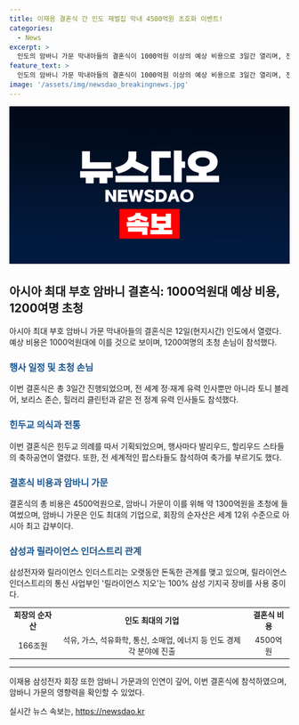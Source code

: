 ```yaml
---
title: 이재용 결혼식 간 인도 재벌집 막내 4500억원 초호화 이벤트!
categories:
  - News
excerpt: >
  인도의 암바니 가문 막내아들의 결혼식이 1000억원 이상의 예상 비용으로 3일간 열리며, 전 세계 정·재계 유력 인사 1200여명이 참석하는 아시아 최대 부호로 주목받고 있다. 이번 결혼식은 힌두교 의식을 기반으로 하며, 인도 최대의 행사장에서 진행된다. 또한 전 세계 대기업 CEO들과 세계적인 스타들 또한 하객으로 참석해 화제가 되고 있다. 이외에도 행사마다 발리우드, 할리우드 스타들의 축하공연이 진행되며, 인도 최대의 기업인 릴라이언스 인더스트리 가문의 결혼식에는 4500억원의 비용이 들 것으로 전망된다.
feature_text: >
  인도의 암바니 가문 막내아들의 결혼식이 1000억원 이상의 예상 비용으로 3일간 열리며, 전 세계 정·재계 유력 인사 1200여명이 참석하는 아시아 최대 부호로 주목받고 있다. 이번 결혼식은 힌두교 의식을 기반으로 하며, 인도 최대의 행사장에서 진행된다. 또한 전 세계 대기업 CEO들과 세계적인 스타들 또한 하객으로 참석해 화제가 되고 있다. 이외에도 행사마다 발리우드, 할리우드 스타들의 축하공연이 진행되며, 인도 최대의 기업인 릴라이언스 인더스트리 가문의 결혼식에는 4500억원의 비용이 들 것으로 전망된다.
image: '/assets/img/newsdao_breakingnews.jpg'
---
```


<p><img src="/assets/img/newsdao_breakingnews.jpg" alt="pcversion 속보" /></p>

<h2 data-ke-size="size26">아시아 최대 부호 암바니 결혼식: 1000억원대 예상 비용, 1200여명 초청</h2>

<p data-ke-size="size16">아시아 최대 부호 암바니 가문 막내아들의 결혼식은 12일(현지시간) 인도에서 열렸다. 예상 비용은 1000억원대에 이를 것으로 보이며, 1200여명의 초청 손님이 참석했다.</p>

<h3><b><span style="color: #1a5490;">행사 일정 및 초청 손님</span></b></h3>

<p data-ke-size="size16">이번 결혼식은 총 3일간 진행되었으며, 전 세계 정·재계 유력 인사뿐만 아니라 토니 블레어, 보리스 존슨, 힐러리 클린턴과 같은 전 정계 유력 인사들도 참석했다.</p>

<h3><b><span style="color: #1a5490;">힌두교 의식과 전통</span></b></h3>

<p data-ke-size="size16">이번 결혼식은 힌두교 의례를 따서 기획되었으며, 행사마다 발리우드, 할리우드 스타들의 축하공연이 열렸다. 또한, 전 세계적인 팝스타들도 참석하여 축가를 부르기도 했다.</p>

<h3><b><span style="color: #1a5490;">결혼식 비용과 암바니 가문</span></b></h3>

<p data-ke-size="size16">결혼식의 총 비용은 4500억원으로, 암바니 가문이 이를 위해 약 1300억원을 초청에 들여썼으며, 암바니 가문은 인도 최대의 기업으로, 회장의 순자산은 세계 12위 수준으로 아시아 최고 갑부이다.</p>

<h3><b><span style="color: #1a5490;">삼성과 릴라이언스 인더스트리 관계</span></b></h3>

<p data-ke-size="size16">삼성전자와 릴라이언스 인더스트리는 오랫동안 돈독한 관계를 맺고 있으며, 릴라이언스 인더스트리의 통신 사업부인 '릴라이언스 지오'는 100% 삼성 기지국 장비를 사용 중이다.</p>

<table>
    <tr>
        <td style="text-align: center; height: 17px;"><b>회장의 순자산</b></td>
        <td style="text-align: center; height: 17px;"><b>인도 최대의 기업</b></td>
        <td style="text-align: center; height: 17px;"><b>결혼식 비용</b></td>
    </tr>
    <tr>
        <td style="text-align: center; height: 17px;">166조원</td>
        <td style="text-align: center; height: 17px;">석유, 가스, 석유화학, 통신, 소매업, 에너지 등 인도 경제 각 분야에 진출</td>
        <td style="text-align: center; height: 17px;">4500억원</td>
    </tr>
</table>

<hr>

<p data-ke-size="size16">이재용 삼성전자 회장 또한 암바니 가문과의 인연이 깊어, 이번 결혼식에 참석하였으며, 암바니 가문의 영향력을 확인할 수 있었다.</p>
실시간 뉴스 속보는, <a href="https://newsdao.kr" rel="dofollow">https://newsdao.kr</a>


